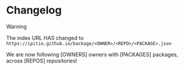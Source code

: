 # Changelog

> [!WARNING]
> The index URL HAS changed to `https://ipitio.github.io/backage/<OWNER>/<REPO>/<PACKAGE>.json`

We are now following [OWNERS] owners with [PACKAGES] packages, across [REPOS] repositories!
